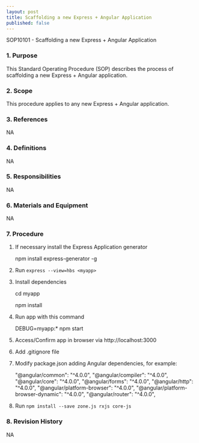 ```yaml
---
layout: post
title: Scaffolding a new Express + Angular Application
published: false
---
```


SOP10101 - Scaffolding a new Express + Angular Application

### 1. Purpose

This Standard Operating Procedure (SOP) describes the process of scaffolding a new Express + Angular application.

### 2. Scope

This procedure applies to any new Express + Angular application.

### 3. References

NA

### 4. Definitions

NA

### 5. Responsibilities

NA

### 6. Materials and Equipment

NA

### 7. Procedure

1. If necessary install the Express Application generator

   npm install express-generator -g

2. Run ```express --view=hbs <myapp>```

3. Install dependencies

   cd myapp
   
   npm install
   
4. Run app with this command

   DEBUG=myapp:* npm start
   
5. Access/Confirm app in browser via http://localhost:3000

6. Add .gitignore file

7. Modify package.json adding Angular dependencies, for example:
   
   "@angular/common": "^4.0.0",
   "@angular/compiler": "^4.0.0",
   "@angular/core": "^4.0.0",
   "@angular/forms": "^4.0.0",
   "@angular/http": "^4.0.0",
   "@angular/platform-browser": "^4.0.0",
   "@angular/platform-browser-dynamic": "^4.0.0",
   "@angular/router": "^4.0.0",

8. Run ```npm install --save zone.js rxjs core-js```

### 8. Revision History

NA
